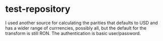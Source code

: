# test-repository
I used another source for calculating the parities that defaults to USD and has a wider range of currrencies, possibly all, but the default for the transform is still RON.
The authentication is basic user/password.
